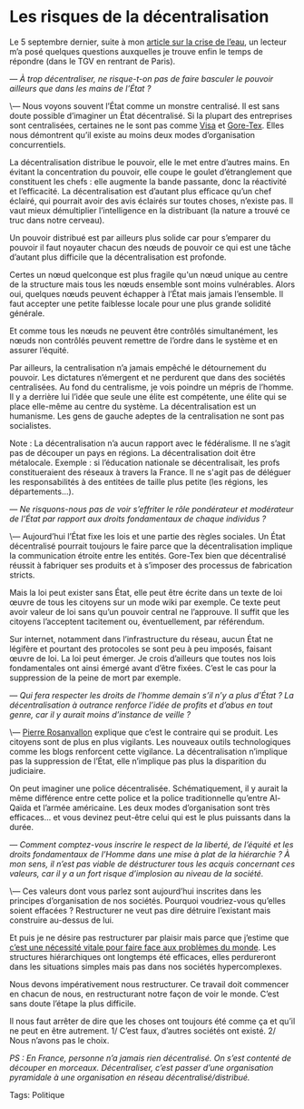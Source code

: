 # Les risques de la décentralisation

Le 5 septembre dernier, suite à mon [article sur la crise de l’eau](http://blog.tcrouzet.com/2006/08/31/la-crise-de-l%e2%80%99eau/), un lecteur m’a posé quelques questions auxquelles je trouve enfin le temps de répondre (dans le TGV en rentrant de Paris).

*— À trop décentraliser, ne risque-t-on pas de faire basculer le pouvoir ailleurs que dans les mains de l’État ?*

\— Nous voyons souvent l’État comme un monstre centralisé. Il est sans doute possible d’imaginer un État décentralisé. Si la plupart des entreprises sont centralisées, certaines ne le sont pas comme [Visa](http://blog.tcrouzet.com/2006/09/08/manager-par-la-connexion/) et [Gore-Tex](http://www.gore-tex.fr). Elles nous démontrent qu’il existe au moins deux modes d’organisation concurrentiels.

La décentralisation distribue le pouvoir, elle le met entre d’autres mains. En évitant la concentration du pouvoir, elle coupe le goulet d’étranglement que constituent les chefs : elle augmente la bande passante, donc la réactivité et l’efficacité. La décentralisation est d’autant plus efficace qu’un chef éclairé, qui pourrait avoir des avis éclairés sur toutes choses, n’existe pas. Il vaut mieux démultiplier l’intelligence en la distribuant (la nature a trouvé ce truc dans notre cerveau).

Un pouvoir distribué est par ailleurs plus solide car pour s’emparer du pouvoir il faut noyauter chacun des nœuds de pouvoir ce qui est une tâche d’autant plus difficile que la décentralisation est profonde.

Certes un nœud quelconque est plus fragile qu'un nœud unique au centre de la structure mais tous les nœuds ensemble sont moins vulnérables. Alors oui, quelques nœuds peuvent échapper à l’État mais jamais l’ensemble. Il faut accepter une petite faiblesse locale pour une plus grande solidité générale.

Et comme tous les nœuds ne peuvent être contrôlés simultanément, les nœuds non contrôlés peuvent remettre de l’ordre dans le système et en assurer l’équité.

Par ailleurs, la centralisation n’a jamais empêché le détournement du pouvoir. Les dictatures n’émergent et ne perdurent que dans des sociétés centralisées. Au fond du centralisme, je vois poindre un mépris de l’homme. Il y a derrière lui l’idée que seule une élite est compétente, une élite qui se place elle-même au centre du système. La décentralisation est un humanisme. Les gens de gauche adeptes de la centralisation ne sont pas socialistes.

Note : La décentralisation n’a aucun rapport avec le fédéralisme. Il ne s’agit pas de découper un pays en régions. La décentralisation doit être métalocale. Exemple : si l’éducation nationale se décentralisait, les profs constitueraient des réseaux à travers la France. Il ne s'agit pas de déléguer les responsabilités à des entitées de taille plus petite (les régions, les départements...).

*— Ne risquons-nous pas de voir s’effriter le rôle pondérateur et modérateur de l’État par rapport aux droits fondamentaux de chaque individus ?*

\— Aujourd’hui l’État fixe les lois et une partie des règles sociales. Un État décentralisé pourrait toujours le faire parce que la décentralisation implique la communication étroite entre les entités. Gore-Tex bien que décentralisé réussit à fabriquer ses produits et à s’imposer des processus de fabrication stricts.

Mais la loi peut exister sans État, elle peut être écrite dans un texte de loi œuvre de tous les citoyens sur un mode wiki par exemple. Ce texte peut avoir valeur de loi sans qu’un pouvoir central ne l’approuve. Il suffit que les citoyens l’acceptent tacitement ou, éventuellement, par référendum.

Sur internet, notamment dans l’infrastructure du réseau, aucun État ne légifère et pourtant des protocoles se sont peu à peu imposés, faisant œuvre de loi. La loi peut émerger. Je crois d’ailleurs que toutes nos lois fondamentales ont ainsi émergé avant d’être fixées. C’est le cas pour la suppression de la peine de mort par exemple.

*— Qui fera respecter les droits de l’homme demain s’il n’y a plus d’État ? La décentralisation à outrance renforce l’idée de profits et d’abus en tout genre, car il y aurait moins d’instance de veille ?*

\— [Pierre Rosanvallon](http://blog.tcrouzet.com/2006/10/25/la-contre-democratie) explique que c’est le contraire qui se produit. Les citoyens sont de plus en plus vigilants. Les nouveaux outils technologiques comme les blogs renforcent cette vigilance. La décentralisation n’implique pas la suppression de l’État, elle n’implique pas plus la disparition du judiciaire.

On peut imaginer une police décentralisée. Schématiquement, il y aurait la même différence entre cette police et la police traditionnelle qu’entre Al-Qaïda et l’armée américaine. Les deux modes d’organisation sont très efficaces… et vous devinez peut-être celui qui est le plus puissants dans la durée.

*— Comment comptez-vous inscrire le respect de la liberté, de l’équité et les droits fondamentaux de l’Homme dans une mise à plat de la hiérarchie ? À mon sens, il n’est pas viable de déstructurer tous les acquis concernant ces valeurs, car il y a un fort risque d’implosion au niveau de la société.*

\— Ces valeurs dont vous parlez sont aujourd’hui inscrites dans les principes d’organisation de nos sociétés. Pourquoi voudriez-vous qu’elles soient effacées ? Restructurer ne veut pas dire détruire l’existant mais construire au-dessus de lui.

Et puis je ne désire pas restructurer par plaisir mais parce que j’estime que [c’est une nécessité vitale pour faire face aux problèmes du monde](http://blog.tcrouzet.com/2006/09/15/mais-pourquoi/). Les structures hiérarchiques ont longtemps été efficaces, elles perdureront dans les situations simples mais pas dans nos sociétés hypercomplexes.

Nous devons impérativement nous restructurer. Ce travail doit commencer en chacun de nous, en restructurant notre façon de voir le monde. C’est sans doute l’étape la plus difficile.

Il nous faut arrêter de dire que les choses ont toujours été comme ça et qu’il ne peut en être autrement. 1/ C’est faux, d’autres sociétés ont existé. 2/ Nous n’avons pas le choix.

*PS : En France, personne n’a jamais rien décentralisé. On s’est contenté de découper en morceaux. Décentraliser, c’est passer d’une organisation pyramidale à une organisation en réseau décentralisé/distribué.*

Tags: Politique